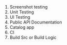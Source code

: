 1. Screenshot testing
2. Unit Testing
3. UI Testing
4. Public API Documentation
5. Catalog app
6. CI
7. Build Src or Build Logic
